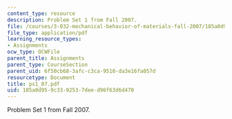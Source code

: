 ```yaml
---
content_type: resource
description: Problem Set 1 from Fall 2007.
file: /courses/3-032-mechanical-behavior-of-materials-fall-2007/185a0d959c3392537deed96f63d6d470_ps1_07.pdf
file_type: application/pdf
learning_resource_types:
- Assignments
ocw_type: OCWFile
parent_title: Assignments
parent_type: CourseSection
parent_uid: 6f50cb68-3afc-c3ca-9510-da3e16fa057d
resourcetype: Document
title: ps1_07.pdf
uid: 185a0d95-9c33-9253-7dee-d96f63d6d470
---
```

Problem Set 1 from Fall 2007.

